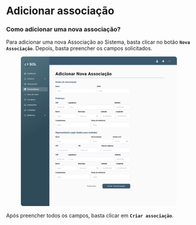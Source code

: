 # Adicionar associação

### Como adicionar uma nova associação?

Para adicionar uma nova Associação ao Sistema, basta clicar no botão **`Nova Associação`**. Depois, basta preencher os campos solicitados.

<figure><img src="../../../.gitbook/assets/Adicionar Nova Associação.png" alt=""><figcaption></figcaption></figure>

Após preencher todos os campos, basta clicar em **`Criar associação`**.
